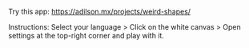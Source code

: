 Try this app: https://adilson.mx/projects/weird-shapes/

Instructions: Select your language > Click on the white canvas > Open settings at the top-right corner and play with it.

